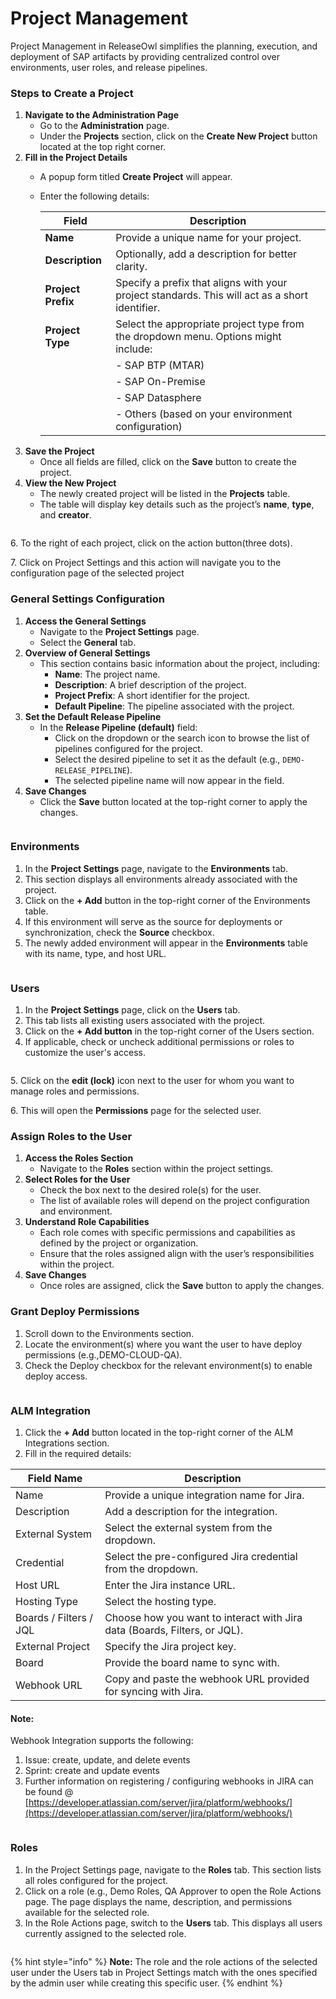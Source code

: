 # Project Management

Project Management in ReleaseOwl simplifies the planning, execution, and deployment of SAP artifacts by providing centralized control over environments, user roles, and release pipelines.

### Steps to Create a Project

1. **Navigate to the Administration Page**
   * Go to the **Administration** page.
   * Under the **Projects** section, click on the **Create New Project** button located at the top right corner.
2. **Fill in the Project Details**
   * A popup form titled **Create Project** will appear.
   *   Enter the following details:

       | **Field**          | **Description**                                                                                |
       | ------------------ | ---------------------------------------------------------------------------------------------- |
       | **Name**           | Provide a unique name for your project.                                                        |
       | **Description**    | Optionally, add a description for better clarity.                                              |
       | **Project Prefix** | Specify a prefix that aligns with your project standards. This will act as a short identifier. |
       | **Project Type**   | Select the appropriate project type from the dropdown menu. Options might include:             |
       |                    | - SAP BTP (MTAR)                                                                               |
       |                    | - SAP On-Premise                                                                               |
       |                    | - SAP Datasphere                                                                               |
       |                    | - Others (based on your environment configuration)                                             |
3. **Save the Project**
   * Once all fields are filled, click on the **Save** button to create the project.
4. **View the New Project**
   * The newly created project will be listed in the **Projects** table.
   * The table will display key details such as the project’s **name**, **type**, and **creator**.

<figure><img src="../../.gitbook/assets/image (179).png" alt=""><figcaption></figcaption></figure>

6\.  To the right of each project, click on the action button(three dots).

7\.  Click on Project Settings and this action will navigate you to the configuration page of the selected project

### General Settings Configuration

1. **Access the General Settings**
   * Navigate to the **Project Settings** page.
   * Select the **General** tab.
2. **Overview of General Settings**
   * This section contains basic information about the project, including:
     * **Name**: The project name.
     * **Description**: A brief description of the project.
     * **Project Prefix**: A short identifier for the project.
     * **Default Pipeline**: The pipeline associated with the project.
3. **Set the Default Release Pipeline**
   * In the **Release Pipeline (default)** field:
     * Click on the dropdown or the search icon to browse the list of pipelines configured for the project.
     * Select the desired pipeline to set it as the default (e.g., `DEMO-RELEASE_PIPELINE`).
     * The selected pipeline name will now appear in the field.
4. **Save Changes**
   * Click the **Save** button located at the top-right corner to apply the changes.

<figure><img src="../../.gitbook/assets/image (181).png" alt=""><figcaption></figcaption></figure>

### Environments

1. In the **Project Settings** page, navigate to the **Environments** tab.
2. This section displays all environments already associated with the project.
3. Click on the **+ Add** button in the top-right corner of the Environments table.
4. If this environment will serve as the source for deployments or synchronization, check the **Source** checkbox.
5. The newly added environment will appear in the **Environments** table with its name, type, and host URL.

<figure><img src="../../.gitbook/assets/image (182).png" alt=""><figcaption></figcaption></figure>

### Users

1. In the **Project Settings** page, click on the **Users** tab.
2. This tab lists all existing users associated with the project.
3. &#x20;Click on the **+ Add button** in the top-right corner of the Users section.
4. &#x20;If applicable, check or uncheck additional permissions or roles to customize the user's access.

<figure><img src="../../.gitbook/assets/image (183).png" alt=""><figcaption></figcaption></figure>

5\.  Click on the **edit (lock)** icon next to the user for whom you want to manage roles and permissions.

6\.  This will open the **Permissions** page for the selected user.

### Assign Roles to the User

1. **Access the Roles Section**
   * Navigate to the **Roles** section within the project settings.&#x20;
2. **Select Roles for the User**
   * Check the box next to the desired role(s) for the user.
   * The list of available roles will depend on the project configuration and environment.
3. **Understand Role Capabilities**
   * Each role comes with specific permissions and capabilities as defined by the project or organization.
   * Ensure that the roles assigned align with the user’s responsibilities within the project.
4. **Save Changes**
   * Once roles are assigned, click the **Save** button to apply the changes.

### Grant Deploy Permissions

1. Scroll down to the Environments section.
2. Locate the environment(s) where you want the user to have deploy permissions (e.g.,DEMO-CLOUD-QA).
3. Check the Deploy checkbox for the relevant environment(s) to enable deploy access.

<figure><img src="../../.gitbook/assets/image (184).png" alt=""><figcaption></figcaption></figure>

### ALM Integration

1. Click the **+ Add** button located in the top-right corner of the ALM Integrations section.
2. &#x20;Fill in the required details:

| Field Name             | Description                                                               |
| ---------------------- | ------------------------------------------------------------------------- |
| Name                   | Provide a unique integration name for Jira.                               |
| Description            | Add a description for the integration.                                    |
| External System        | Select the external system from the dropdown.                             |
| Credential             | Select the pre-configured Jira credential from the dropdown.              |
| Host URL               | Enter the Jira instance URL.                                              |
| Hosting Type           | Select the hosting type.                                                  |
| Boards / Filters / JQL | Choose how you want to interact with Jira data (Boards, Filters, or JQL). |
| External Project       | Specify the Jira project key.                                             |
| Board                  | Provide the board name to sync with.                                      |
| Webhook URL            | Copy and paste the webhook URL provided for syncing with Jira.            |

#### Note:

Webhook Integration supports the following:

1. Issue: create, update, and delete events
2. Sprint: create and update events
3. Further information on registering / configuring webhooks in JIRA can be found @ [https://developer.atlassian.com/server/jira/platform/webhooks/](https://developer.atlassian.com/server/jira/platform/webhooks/)

&#x20;  &#x20;

<figure><img src="../../.gitbook/assets/image (186).png" alt=""><figcaption></figcaption></figure>

### Roles

1. In the Project Settings page, navigate to the **Roles** tab. This section lists all roles configured for the project.
2. Click on a role (e.g., Demo Roles, QA Approver to open the Role Actions page. The page displays the name, description, and permissions available for the selected role.
3. In the Role Actions page, switch to the **Users** tab. This displays all users currently assigned to the selected role.

<figure><img src="../../.gitbook/assets/image (187).png" alt=""><figcaption></figcaption></figure>

{% hint style="info" %}
**Note:** The role and the role actions of the selected user under the Users tab in Project Settings match with the ones specified by the admin user while creating this specific user.
{% endhint %}
